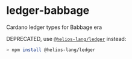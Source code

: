 # ledger-babbage

Cardano ledger types for Babbage era

DEPRECATED, use [`@helios-lang/ledger`](https://github.com/HeliosLang/ledger) instead: 
```sh
> npm install @helios-lang/ledger
```

